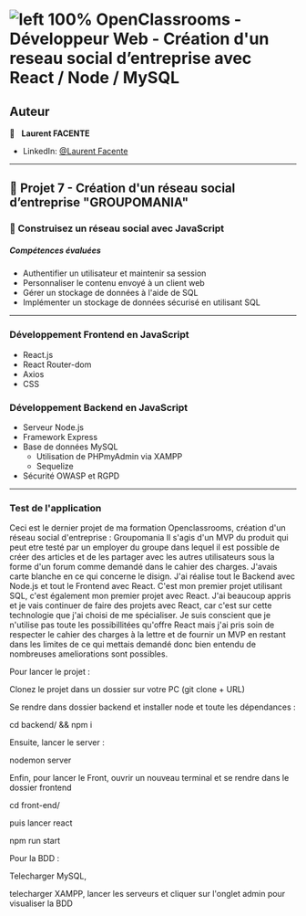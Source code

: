 # ![left 100%](https://github.com/thierry-laval/archives/blob/master/images/Logo_OpenClassrooms.png?raw=true) OpenClassrooms - Développeur Web - Création d'un reseau social d’entreprise avec React / Node / MySQL
## Auteur

👤 &nbsp; **Laurent FACENTE**

* LinkedIn: [@Laurent Facente](https://www.linkedin.com/in/laurentFacente/ "Visitez mon profil LinkedIn")

***
## 📎 Projet 7 - Création d'un réseau social d’entreprise "GROUPOMANIA"

### 🔨 Construisez un réseau social avec JavaScript


##### Compétences évaluées

* Authentifier un utilisateur et maintenir sa session
* Personnaliser le contenu envoyé à un client web
* Gérer un stockage de données à l'aide de SQL
* Implémenter un stockage de données sécurisé en utilisant SQL


***

### Développement Frontend en JavaScript
* React.js
* React Router-dom
* Axios
* CSS

### Développement Backend en JavaScript

* Serveur Node.js
* Framework Express
* Base de données MySQL
  * Utilisation de PHPmyAdmin via XAMPP
  * Sequelize
* Sécurité OWASP et RGPD

***

### Test de l'application


Ceci est le dernier projet de ma formation Openclassrooms, création d'un réseau social d'entreprise : Groupomania
Il s'agis d'un MVP du produit qui peut etre testé par un employer du groupe dans lequel il est possible de créer des articles et de les partager avec les autres utilisateurs sous la forme d'un forum comme demandé dans le cahier des charges.
J'avais carte blanche en ce qui concerne le disign.
J'ai réalise tout le Backend avec Node.js et tout le Frontend avec React. C'est mon premier projet utilisant SQL, c'est également mon premier projet avec React. 
J'ai beaucoup appris et je vais continuer de faire des projets avec React, car c'est sur cette technologie que j'ai choisi de me spécialiser.
Je suis conscient que je n'utilise pas toute les possibillitées qu'offre React mais j'ai pris soin de respecter le cahier des charges à la lettre et de fournir un MVP en restant dans les limites de ce qui mettais demandé donc bien entendu de nombreuses ameliorations sont possibles.

Pour lancer le projet :

Clonez le projet dans un dossier sur votre PC (git clone + URL)

Se rendre dans dossier backend et installer node et toute les dépendances :

cd backend/ && npm i

Ensuite, lancer le server :

nodemon server

Enfin, pour lancer le Front, ouvrir un nouveau terminal et se rendre dans le dossier frontend

cd front-end/

puis lancer react

npm run start

Pour la BDD :

Telecharger MySQL, 

telecharger XAMPP, lancer les serveurs et cliquer sur l'onglet admin pour visualiser la BDD
